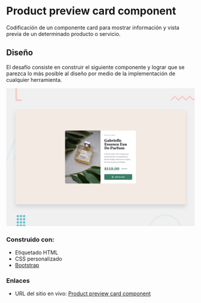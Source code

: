 # Product preview card component

Codificación de un componente card para mostrar información y vista previa de un determinado producto o servicio. 

## Diseño

El desafío consiste en construir el siguiente componente y lograr que se parezca lo más posible al diseño por medio de la implementación de cualquier herramienta.

![](design/desktop-preview.jpg)

### Construido con:

- Etiquetado HTML
- CSS personalizado
- [Bootstrap](https://getbootstrap.com/)

### Enlaces
- URL del sitio en vivo: [Product preview card component](https://jos3-lu1s.github.io/Product-preview-card-component/)
